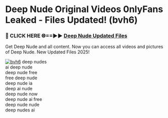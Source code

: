 # Deep Nude Original Videos 0nlyFans Leaked - Files Updated! (bvh6)

<h3>🔴 CLICK HERE 🌐==►► <a href="https://tinyurl.com/4mcuefdz" rel="nofollow">Deep Nude Updated Files</a></h3>

Get Deep Nude and all content. Now you can access all videos and pictures of Deep Nude. New Updated Files 2025!

[![bvh6](https://i.imgur.com/StAQSOY.gif)](https://tinyurl.com/4mcuefdz)
deep nudes<br>
ai deep nude<br>
deep nude free<br>
free deep nude<br>
deep nude ia<br>
deep ai nude<br>
deep nude now<br>
deep nude ai free<br>
deep nude nude<br>
deep nudes ai